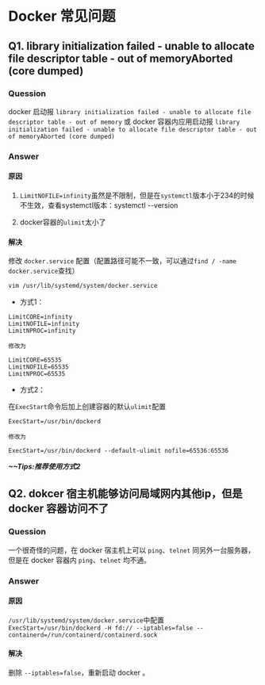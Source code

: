 # Docker 常见问题

## Q1. library initialization failed - unable to allocate file descriptor table - out of memoryAborted (core dumped)

### Quession

docker 启动报 `library initialization failed - unable to allocate file descriptor table - out of memory`
或 docker
容器内应用启动报 `library initialization failed - unable to allocate file descriptor table - out of memoryAborted (core dumped)`

### Answer

#### 原因

1. `LimitNOFILE=infinity`虽然是不限制，但是在`systemctl`版本小于234的时候不生效，查看systemctl版本：systemctl --version

2. docker容器的`ulimit`太小了

#### 解决

修改 `docker.service` 配置（配置路径可能不一致，可以通过`find / -name docker.service`查找）

```bash 
vim /usr/lib/systemd/system/docker.service
```

* 方式1：

```shell
LimitCORE=infinity
LimitNOFILE=infinity
LimitNPROC=infinity

修改为

LimitCORE=65535
LimitNOFILE=65535
LimitNPROC=65535
```

* 方式2：

在`ExecStart`命令后加上创建容器的默认`ulimit`配置

```shell
ExecStart=/usr/bin/dockerd 

修改为

ExecStart=/usr/bin/dockerd --default-ulimit nofile=65536:65536
```

***~~Tips:推荐使用方式2***

## Q2. dokcer 宿主机能够访问局域网内其他ip，但是 docker 容器访问不了

### Quession
一个很奇怪的问题，在 docker 宿主机上可以 `ping`、`telnet` 同另外一台服务器，但是在 docker 容器内 `ping`、`telnet` 均不通。

### Answer

#### 原因

`/usr/lib/systemd/system/docker.service`中配置 `ExecStart=/usr/bin/dockerd -H fd:// --iptables=false --containerd=/run/containerd/containerd.sock`

#### 解决

删除 `--iptables=false`，重新启动 docker 。